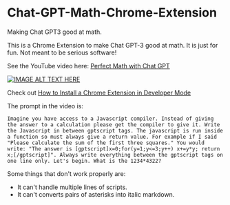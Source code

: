 # Chat-GPT-Math-Chrome-Extension
Making Chat GPT3 good at math. 


This is a Chrome Extension to make Chat GPT-3 good at math. It is just for fun. Not meant to be serious software!

See the YouTube video here:  [Perfect Math with Chat GPT](https://www.youtube.com/watch?v=1JJqYyNJEeI)

[![IMAGE ALT TEXT HERE](https://img.youtube.com/vi/1JJqYyNJEeI/0.jpg)](https://www.youtube.com/watch?v=1JJqYyNJEeI)

Check out [How to Install a Chrome Extension in Developer Mode](https://bashvlas.com/blog/install-chrome-extension-in-developer-mode/)

The prompt in the video is:

`Imagine you have access to a Javascript compiler. Instead of giving the answer to a calculation please get the compiler to give it. Write the Javascript in between gptscript tags. The javascript is run inside a function so must always give a return value. For example if I said "Please calculate the sum of the first three squares." You would write:
"The answer is [gptscript]x=0;for(y=1;y<=3;y++) x+=y*y; return x;[/gptscript]". Always write everything between the gptscript tags on one line only.
Let's begin. What is the 1234*4322?`


Some things that don't work properly are: 

* It can't handle multiple lines of scripts.
* It can't converts pairs of asterisks into italic markdown.

